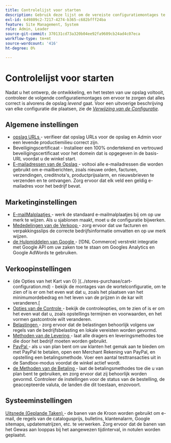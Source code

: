 ```yaml
---
title: Controlelijst voor starten
description: Gebruik deze lijst om de vereiste configuratiemontages te controleren om ervoor te zorgen dat alles correct is alvorens uw opslag aan productie gaat.
exl-id: 649809c2-7217-4274-b365-c682bfff24ba
feature: Site Management, System
role: Admin, Leader
source-git-commit: 370131cd73a320b04ee92fa9609cb24ad4c07eca
workflow-type: tm+mt
source-wordcount: '416'
ht-degree: 0%

---
```


# Controlelijst voor starten

Nadat u het ontwerp, de ontwikkeling, en het testen van uw opslag voltooit, controleer de volgende configuratiemontages om ervoor te zorgen dat alles correct is alvorens de opslag _levend_ gaat. Voor een uitvoerige beschrijving van elke configuratie die plaatsen, zie de [_Verwijzing van de Configuratie_](../configuration-reference/guide-overview.md).

## Algemene instellingen

- [ opslag URLs ](../stores-purchase/store-urls.md) - verifieer dat opslag URLs voor de opslag en Admin voor een levende productiemilieu correct zijn.
- Beveiligingscertificaat - Installeer een 100% ondertekend en vertrouwd beveiligingscertificaat voor het domein dat is opgegeven in de basis-URL voordat u de winkel start.
- [ E-mailadressen van de Opslag ](../getting-started/store-details.md#store-email-addresses) - voltooi alle e-mailadressen die worden gebruikt om e-mailberichten, zoals nieuwe orden, facturen, verzendingen, creditnota&#39;s, productprijsalarm, en nieuwsbrieven te verzenden en te ontvangen. Zorg ervoor dat elk veld een geldig e-mailadres voor het bedrijf bevat.

## Marketinginstellingen

- [ E-mailMalplaatjes ](../systems/email-templates.md) - werk de standaard e-mailmalplaatjes bij om op uw merk te wijzen. Als u sjablonen maakt, moet u de configuratie bijwerken.
- [ Mededelingen van de Verkoop ](../stores-purchase/introduction.md#order-management-and-operations) - zorg ervoor dat uw facturen en verpakkingsslips de correcte bedrijfsinformatie omvatten en op uw merk wijzen.
- [ de Hulpmiddelen van Google ](../merchandising-promotions/google-tools.md) - [!DNL Commerce] verstrekt integratie met Google API om uw zaken toe te staan om Googles Analytics en Google AdWords te gebruiken.

## Verkoopinstellingen

- {de Opties van het Kart van 0} ](../stores-purchase/cart-configuration.md) - bekijk de montages van de wortelconfiguratie, om te zien of is er om het even wat dat u, zoals het plaatsen van het minimumordebedrag en het leven van de prijzen in de kar wilt veranderen.[
- [ Opties van de Controle ](../stores-purchase/checkout-process.md#checkout-options) - bekijk de controleopties, om te zien of is er om het even wat dat u, zoals opstellings termijnen en voorwaarden, en het vormen gastcontrole wilt veranderen.
- [ Belastingen ](../stores-purchase/taxes.md) - zorg ervoor dat de belastingen behoorlijk volgens uw regels van de bedrijfsbelasting en lokale vereisten worden gevormd.
- [ Methoden van de Levering ](../stores-purchase/delivery.md) - laat alle dragers en leveringsmethodes toe die door het bedrijf moeten worden gebruikt.
- [ PayPal ](../stores-purchase/paypal.md) - als u van plan bent om uw klanten het gemak aan te bieden om met PayPal te betalen, open een Merchant Rekening van PayPal, en opstelling een betalingsmethode. Voer een aantal testtransacties uit in de Sandbox-modus voordat de winkel actief wordt.
- [ de Methoden van de Betaling ](../stores-purchase/payments.md) - laat de betalingsmethodes toe die u van plan bent te gebruiken, en zorg ervoor dat zij behoorlijk worden gevormd. Controleer de instellingen voor de status van de bestelling, de geaccepteerde valuta, de landen die dit toestaan, enzovoort.

## Systeeminstellingen

[ Uitsnede (Geplande Taken) ](../systems/cron.md) - de banen van de Kroon worden gebruikt om e-mail, de regels van de catalogusprijs, bulletins, klantenalarm, Google sitemaps, updatematrijzen, etc. te verwerken. Zorg ervoor dat de banen van het Gewas aan looppas bij het aangewezen tijdinterval, in notulen worden geplaatst.
